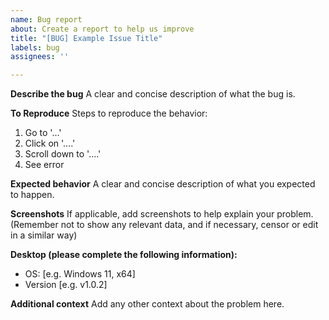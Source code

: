 ```yaml
---
name: Bug report
about: Create a report to help us improve
title: "[BUG] Example Issue Title"
labels: bug
assignees: ''

---
```


**Describe the bug**
A clear and concise description of what the bug is.

**To Reproduce**
Steps to reproduce the behavior:
1. Go to '...'
2. Click on '....'
3. Scroll down to '....'
4. See error

**Expected behavior**
A clear and concise description of what you expected to happen.

**Screenshots**
If applicable, add screenshots to help explain your problem.
(Remember not to show any relevant data, and if necessary, censor or edit in a similar way)

**Desktop (please complete the following information):**
 - OS: [e.g. Windows 11, x64]
 - Version [e.g. v1.0.2]

**Additional context**
Add any other context about the problem here.
